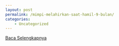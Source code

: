 ```yaml
---
layout: post
permalink: /mimpi-melahirkan-saat-hamil-9-bulan/
categories:
    - Uncategorized
---
```


[Baca Selengkapnya](/03)